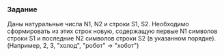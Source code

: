 ### Задание
Даны натуральные числа N1, N2 и строки S1, S2. Необходимо сформировать из этих строк новую, содержащую первые N1 символов строки S1 и последние N2 символов строки S2 (в указанном порядке). (Например, 2, 3, "холод", "робот" → "хобот")

